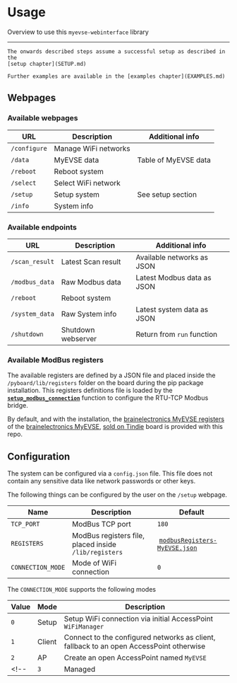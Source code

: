 # Usage

Overview to use this `myevse-webinterface` library

---------------

```{note}
The onwards described steps assume a successful setup as described in the
[setup chapter](SETUP.md)

Further examples are available in the [examples chapter](EXAMPLES.md)
```

## Webpages

### Available webpages

| URL            | Description          | Additional info |
|----------------|----------------------|-----------------|
| `/configure`   | Manage WiFi networks |                      |
| `/data`        | MyEVSE data          | Table of MyEVSE data |
| `/reboot`      | Reboot system        |                      |
| `/select`      | Select WiFi network  |                      |
| `/setup`       | Setup system         | See setup section    |
| `/info `       | System info          |                      |

### Available endpoints

| URL            | Description          | Additional info |
|----------------|----------------------|-----------------|
| `/scan_result` | Latest Scan result   | Available networks as JSON |
| `/modbus_data` | Raw Modbus data      | Latest Modbus data as JSON |
| `/reboot`      | Reboot system        |                            |
| `/system_data` | Raw System info      | Latest system data as JSON |
| `/shutdown`    | Shutdown webserver   | Return from `run` function |

### Available ModBus registers

The available registers are defined by a JSON file and placed inside the
`/pyboard/lib/registers` folder on the board during the pip package
installation. This registers definitions file is loaded by the
[**`setup_modbus_connection`**](myevse_webinterface.webinterface.Webinterface.setup_modbus_connection)
function to configure the RTU-TCP Modbus bridge.

By default, and with the installation, the
[brainelectronics MyEVSE registers][ref-myevse-register-file] of the
[brainelectronics MyEVSE][ref-myevse-be], [sold on Tindie][ref-myevse-tindie]
board is provided with this repo.

## Configuration

The system can be configured via a `config.json` file. This file does not
contain any sensitive data like network passwords or other keys.

The following things can be configured by the user on the `/setup` webpage.

| Name              | Description     | Default |
|-------------------|-----------------|---------|
| `TCP_PORT`        | ModBus TCP port | `180`   |
| `REGISTERS`       | ModBus registers file, placed inside `/lib/registers` | [`modbusRegisters-MyEVSE.json`][ref-myevse-register-file] |
| `CONNECTION_MODE` | Mode of WiFi connection | `0` |

The `CONNECTION_MODE` supports the following modes

| Value | Mode   | Description |
|-------|--------|-------------|
| `0`   | Setup  | Setup WiFi connection via initial AccessPoint `WiFiManager` |
| `1`   | Client | Connect to the configured networks as client, fallback to an open AccessPoint otherwise |
| `2`   | AP     | Create an open AccessPoint named `MyEVSE` |
<!-- | `3`   | Managed     | Managed by a higher level device, for multi device usage | -->

<!-- links -->
[ref-myevse-register-file]: https://github.com/brainelectronics/MyEVSE-Webinterface/blob/main/registers/modbusRegisters-MyEVSE.json
[ref-myevse-be]: https://brainelectronics.de/
[ref-myevse-tindie]: https://www.tindie.com/stores/brainelectronics/
